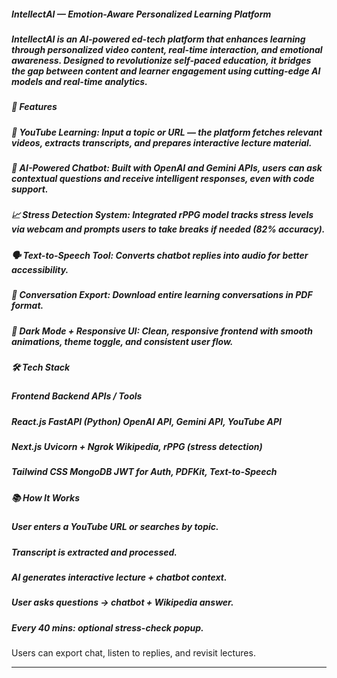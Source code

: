 ##### IntellectAI — Emotion-Aware Personalized Learning Platform

##### IntellectAI is an AI-powered ed-tech platform that enhances learning through personalized video content, real-time interaction, and emotional awareness. Designed to revolutionize self-paced education, it bridges the gap between content and learner engagement using cutting-edge AI models and real-time analytics.

##### 

##### 🚀 Features

##### 🎥 YouTube Learning: Input a topic or URL — the platform fetches relevant videos, extracts transcripts, and prepares interactive lecture material.

##### 

##### 🤖 AI-Powered Chatbot: Built with OpenAI and Gemini APIs, users can ask contextual questions and receive intelligent responses, even with code support.

##### 

##### 📈 Stress Detection System: Integrated rPPG model tracks stress levels via webcam and prompts users to take breaks if needed (82% accuracy).

##### 

##### 🗣️ Text-to-Speech Tool: Converts chatbot replies into audio for better accessibility.

##### 

##### 📝 Conversation Export: Download entire learning conversations in PDF format.

##### 

##### 🌙 Dark Mode + Responsive UI: Clean, responsive frontend with smooth animations, theme toggle, and consistent user flow.

##### 

##### 🛠 Tech Stack

##### Frontend	Backend	APIs / Tools

##### React.js	FastAPI (Python)	OpenAI API, Gemini API, YouTube API

##### Next.js	Uvicorn + Ngrok	Wikipedia, rPPG (stress detection)

##### Tailwind CSS	MongoDB	JWT for Auth, PDFKit, Text-to-Speech

##### 

##### 📚 How It Works

##### User enters a YouTube URL or searches by topic.

##### 

##### Transcript is extracted and processed.

##### 

##### AI generates interactive lecture + chatbot context.

##### 

##### User asks questions → chatbot + Wikipedia answer.

##### 

##### Every 40 mins: optional stress-check popup.

##### 

Users can export chat, listen to replies, and revisit lectures.


---

